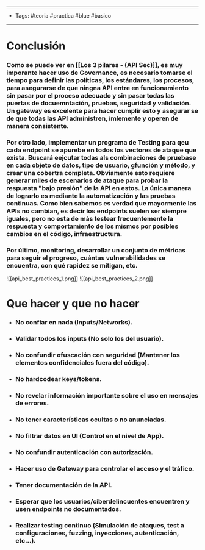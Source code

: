 ---------------------
-  Tags: #teoria #practica #blue #basico
---------------------
# Conclusión
### Como se puede ver en [[Los 3 pilares - (API Sec)]], es muy imporante hacer uso de **Governance**, es necesario tomarse el tiempo para definir las políticas, los estándares, los procesos, para asegurarse de que ningna API entre en funcionamiento sin pasar por el proceso adecuado y sin pasar todas las puertas de docuemntación, pruebas, seguridad y validación. Un gateway es excelente para hacer cumplir esto y asegurar se de que todas las API administren, imlemente y operen de manera consistente.
### Por otro lado, implementar un programa de **Testing** para qeu cada endpoint se apurebe en todos los vectores de ataque que exista. Buscará eejcutar todas als combinaciones de pruebase en cada objeto de datos, tipo de usuario, gfunción y método, y crear una cobertra completa. Obviamente esto requiere generar miles de escenarios de ataque para probar la respuesta "bajo presión" de la API en estos. La única manera de lograrlo es mediante la automatización y las pruebas continuas. Como bien sabemos es verdad que mayormente las APIs no cambian, es decir los endpoints suelen ser siempre iguales, pero no esta de más testear frecuentemente la respuesta y comportamiento de los mismos por posibles cambios en el código, infraestructura.
### Por último, **monitoring**, desarrollar un conjunto de métricas para seguir el progreso, cuántas vulnerabilidades se encuentra, con qué rapidez se mitigan, etc.

![[api_best_practices_1.png]]
![[api_best_practices_2.png]]
# Que hacer y que no hacer
- ### No confiar en nada (Inputs/Networks).
- ### Validar **todos** los inputs (No solo los del usuario).
- ### No confundir ofuscación con seguridad (Mantener los elementos confidenciales fuera del código).
- ### No hardcodear keys/tokens.
- ### No revelar información importante sobre el uso en mensajes de errores.
- ### No tener características ocultas o no anunciadas.
- ### No filtrar datos en UI (Control en el nivel de App).
- ### No confundir autenticación con autorización.
- ### Hacer uso de Gateway para controlar el acceso y el tráfico.
- ### Tener documentación de la API.
- ### Esperar que los usuarios/ciberdelincuentes encuentren y usen endpoints no documentados.
- ### Realizar **testing** continuo (Simulación de ataques, test a configuraciones, fuzzing, inyecciones, autenticación, etc...).